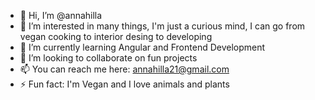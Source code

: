- 👋 Hi, I’m @annahilla
- 👀 I’m interested in many things, I'm just a curious mind, I can go from vegan cooking to interior desing to developing
- 🌱 I’m currently learning Angular and Frontend Development
- 💞️ I’m looking to collaborate on fun projects
- 📫 You can reach me here: annahilla21@gmail.com
- ⚡ Fun fact: I'm Vegan and I love animals and plants

<!---
annahilla/annahilla is a ✨ special ✨ repository because its `README.md` (this file) appears on your GitHub profile.
You can click the Preview link to take a look at your changes.
--->
